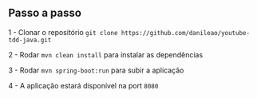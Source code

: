 ## Passo a passo

1 - Clonar o repositório `git clone https://github.com/danileao/youtube-tdd-java.git`

2 - Rodar `mvn clean install` para instalar as dependências

3 - Rodar `mvn spring-boot:run` para subir a aplicação

4 - A aplicação estará disponível na port `8080`
